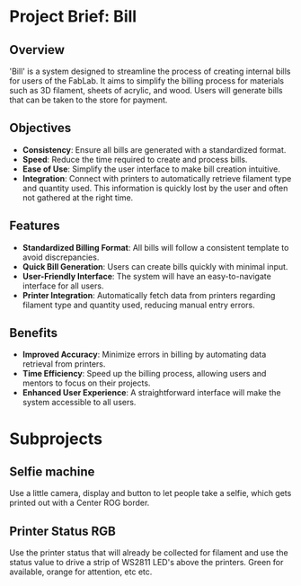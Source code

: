 # Project Brief: Bill

## Overview
'Bill' is a system designed to streamline the process of creating internal bills for users of the FabLab. It aims to simplify the billing process for materials such as 3D filament, sheets of acrylic, and wood. Users will generate bills that can be taken to the store for payment.

## Objectives
- **Consistency**: Ensure all bills are generated with a standardized format.
- **Speed**: Reduce the time required to create and process bills.
- **Ease of Use**: Simplify the user interface to make bill creation intuitive.
- **Integration**: Connect with printers to automatically retrieve filament type and quantity used. This information is quickly lost by the user and often not gathered at the right time.

## Features
- **Standardized Billing Format**: All bills will follow a consistent template to avoid discrepancies.
- **Quick Bill Generation**: Users can create bills quickly with minimal input.
- **User-Friendly Interface**: The system will have an easy-to-navigate interface for all users.
- **Printer Integration**: Automatically fetch data from printers regarding filament type and quantity used, reducing manual entry errors.

## Benefits
- **Improved Accuracy**: Minimize errors in billing by automating data retrieval from printers.
- **Time Efficiency**: Speed up the billing process, allowing users and mentors to focus on their projects.
- **Enhanced User Experience**: A straightforward interface will make the system accessible to all users.

# Subprojects
## Selfie machine
Use a little camera, display and button to let people take a selfie, which gets printed out with a Center ROG border.

## Printer Status RGB
Use the printer status that will already be collected for filament and use the status value to drive a strip of WS2811 LED's above the printers. Green for available, orange for attention, etc etc.
